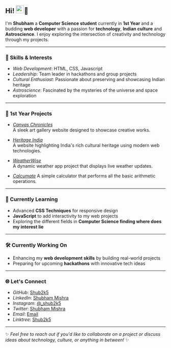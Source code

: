 ## Hi! <img src="https://emojis.slackmojis.com/emojis/images/1668802256/62708/greetings.gif?1668802256" width="25"/>👋

I'm **Shubham** a **Computer Science student** currently in **1st Year** and a budding **web developer** with a passion for **technology**, **Indian culture** and **Astroscience**. I enjoy exploring the intersection of creativity and technology through my projects.

---

### 🌟 Skills & Interests

- *Web Development*: HTML, CSS, Javascript
- *Leadership*: Team leader in hackathons and group projects  
- *Cultural Enthusiast*: Passionate about preserving and showcasing Indian heritage  
- *Astroscience*: Fascinated by the mysteries of the universe and space exploration

---

### 🚀 1st Year Projects

- *[Canvas Chronicles](https://github.com/Shub2k5/Canvas-Chronicles)*  
  A sleek art gallery website designed to showcase creative works.  

- *[Heritage India](https://github.com/Shub2k5/Heritage-India)*  
  A website highlighting India's rich cultural heritage using modern web technologies.  

- *[WeatherWise](https://github.com/Shub2k5/WeatherWise)*  
  A dynamic weather app project that displays live weather updates.
  
- *[Calcumate](https://github.com/Shub2k5/Simple-Calculator-Project-)*
  A simple calculator that performs all the basic arithmetic operations.
  
---

### 📘 Currently Learning

- Advanced **CSS Techniques** for responsive design  
- **JavaScript** to add interactivity to my web projects  
- Exploring the different fields in **Computer Science finding where does my interest lie**  

---

### 🛠️ Currently Working On
 
- Enhancing my **web development skills** by building real-world projects  
- Preparing for upcoming **hackathons** with innovative tech ideas  

---

### 🌐 Let's Connect

- *GitHub*: [Shub2k5](https://github.com/Shub2k5)  
- *LinkedIn*: [Shubham Mishra](https://www.linkedin.com/in/shubham-mishra-11aa81324/)  
- *Instagram*: [@_shub2k5](https://www.instagram.com/_shub2k5/)  
- *Twitter*: [Shubham Mishra](https://x.com/Shubham27224674)  
- *Email*: [Email](manshu2k5@gmail.com)
- *Linktree*: [Shub2k5](https://linktr.ee/Shub2k5)  

---

✨ *Feel free to reach out if you'd like to collaborate on a project or discuss ideas about technology, culture, or anything in between!* ✨
